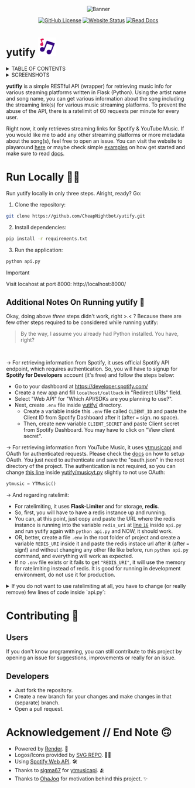 <div align=center>

  ![Banner](https://github.com/user-attachments/assets/d024bf6d-7a58-4f61-8a29-681e076995cf)

  [![GitHub License](https://img.shields.io/github/license/CheapNightbot/yutify?style=for-the-badge&color=%23dfebfc)](LICENSE)
  [![Website Status](https://img.shields.io/website?url=https%3A%2F%2Fyutify.onrender.com%2F&style=for-the-badge&color=%23dfebfc)](https://yutify.onrender.com/)
  [![Read Docs](https://img.shields.io/badge/READ-DOCS-blue?style=for-the-badge&color=%23dfebfc)](https://yutify.onrender.com/docs)

</div>

# yutify <img src="static/favicon.svg" width="50px">

<details>
  <summary>TABLE OF CONTENTS</summary>

- [Run Locally 🧑‍💻](#run-locally-)
  - [Additional Notes On Running yutify 📝](#additional-notes-on-running-yutify-)
- [Contributing 🤝](#contributing-)
  - [Users](#users)
  - [Developers](#developers)
- [Acknowledgement // End Note 🙃](#acknowledgement--end-note-)

</details>

<details>
  <summary>SCREENSHOTS</summary>

  <span align="center">

  |                                           OwO                                             |
  | ----------------------------------------------------------------------------------------- |
  | ![image](https://github.com/user-attachments/assets/9e208386-9247-4a08-bf95-295ad90fe2f1) |
  | ![image](https://github.com/user-attachments/assets/614d1281-7f0b-4d05-bb53-afd5a218a984) |
  | ![image](https://github.com/user-attachments/assets/889afef7-db53-409b-a461-d5dfafe783b7) |

  </span>

</details>

**yutifiy** is a simple RESTful API (wrapper) for retrieving music info for various steaming platforms written in Flask (Python). Using the artist name and song name, you can get various information about the song including the streaming link(s) for various music streaming platforms. To prevent the abuse of the API, there is a ratelimit of 60 requests per minute for every user.

Right now, it only retrieves streaming links for Spotify & YouTube Music. If you would like me to add any other streaming platforms or more metadata about the song(s), feel free to open an issue. You can visit the website to playaround [here](https://yutify.onrender.com/) or maybe check simple [examples](/examples) on how get started and make sure to read [docs](https://yutify.onrender.com/docs).

# Run Locally 🧑‍💻

Run yutify locally in only three steps. Alright, ready? Go:

1. Clone the repository:

```bash
git clone https://github.com/CheapNightbot/yutify.git
```

2. Install dependencies:

```bash
pip install -r requirements.txt
```

3. Run the application:

```bash
python api.py
```

> [!IMPORTANT]
> Visit locahost at port 8000: http://localhost:8000/

## Additional Notes On Running yutify 📝

Okay, doing above *three* steps didn't work, right >.< ? Because there are few other steps required to be considered while running yutify:
> By the way, I assume you already had Python installed. You have, right?

<br>

→ For retrieving information from Spotify, it uses official Spotify API endpoint, which requires authentication. So, you will have to signup for **Spotify for Developers** account (it's free) and follow the steps below:

- Go to your dashboard at https://developer.spotify.com/
- Create a new app and fill `localhost/callback` in "Redirect URIs" field.
- Select "Web API" for "Which API/SDKs are you planning to use?".
- Next, create `.env` file inside [yutify/](yutify/) directory.
  - Create a variable inside this `.env` file called `CLIENT_ID` and paste the Client ID from Spotify Dashboard after it (after `=` sign. no space).
  - Then, create new variable `CLIENT_SECRET` and paste Client secret from Spotify Dashboard. You may have to click on "View client secret".

→ For retrieving information from YouTube Music, it uses [ytmusicapi](https://github.com/sigma67/ytmusicapi) and OAuth for authenticated requests. Please check the [docs](https://ytmusicapi.readthedocs.io/en/stable/setup/oauth.html) on how to setup OAuth. You just need to authenticate and save the "oauth.json" in the root directory of the project. The authentication is not required, so you can change [this line](https://github.com/CheapNightbot/yutify/blob/b449e4352b34f6efea5c299fbb258efb0ab347f3/yutify/musicyt.py#L37) inside [yutify/musicyt.py](/yutify/musicyt.py) slightly to not use OAuth:

```python
ytmusic = YTMusic()
```

→ And regarding ratelimit:

- For ratelimiting, it uses **Flask-Limiter** and for storage, **redis**.
- So, first, you will have to have a redis instance up and running.
- You can, at this point, just copy and paste the URL where the redis instance is running into the variable `redis_uri` at [line `16`](https://github.com/CheapNightbot/yutify/blob/b449e4352b34f6efea5c299fbb258efb0ab347f3/api.py#L16) inside `api.py` and run yutify again with `python api.py` and NOW, it should work.
- OR, better, create a file `.env` in the root folder of project and create a variable `REDIS_URI` inside it and paste the redis instace url after it (after `=` sign!) and without changing any other file like before, run `python api.py` command, and everything will work as expected.
- If no `.env` file exists or it fails to get `"REDIS_URI"`, it will use the memory for ratelimiting instead of redis. It is good for running in development environment, do not use it for production.

<details>
  <summary>If you do not want to use ratelimiting at all, you have to change (or really remove) few lines of code inside `api.py`:</summary>
<br>

- [Remove imports](https://github.com/CheapNightbot/yutify/blob/b449e4352b34f6efea5c299fbb258efb0ab347f3/api.py#L8-L9):

```python
from flask_limiter import Limiter, RequestLimit
from flask_limiter.util import get_remote_address
```

- [Remove Flask-Limiter config](https://github.com/CheapNightbot/yutify/blob/b449e4352b34f6efea5c299fbb258efb0ab347f3/api.py#L30-L36):

```python
redis_uri = os.environ["REDIS_URI"]

limiter = Limiter(
    key_func=get_remote_address,
    app=app,
    storage_uri=redis_uri,
    strategy="fixed-window-elastic-expiry",
    on_breach=default_error_responder,
)
```

- [Remove the ratelimit decorator from the endpoint](https://github.com/CheapNightbot/yutify/blob/b449e4352b34f6efea5c299fbb258efb0ab347f3/api.py#L40):

```python
@limiter.limit("60 per minute")
```

- Finally, [remove the ratelimit error handling function](https://github.com/CheapNightbot/yutify/blob/b449e4352b34f6efea5c299fbb258efb0ab347f3/api.py#L24-L27):

```python
def default_error_responder(request_limit: RequestLimit):
    limit = str(request_limit.limit)
    limit = re.sub(r"(\d+)\s+per", r"\1 request(s) per", limit)
    return make_response(jsonify(error=f"ratelimit exceeded {limit}"), 429)
```

You can run `python api.py` again, and everything should work as expected.

</details>

# Contributing 🤝

## Users

If you don't know programming, you can still contribute to this project by opening an issue for suggestions, improvements or really for an issue.

## Developers

- Just fork the repository.
- Create a new branch for your changes and make changes in that (separate) branch.
- Open a pull request.

# Acknowledgement // End Note 🙃

- Powered by [Render](https://render.com/register). 🚀
- Logos/Icons provided by [SVG REPO](https://www.svgrepo.com/). 🧑‍🎨
- Using [Spotify Web API](https://developer.spotify.com/documentation/web-api). 🛠️
- Thanks to [sigma67](https://github.com/sigma67) for [ytmusicapi](https://github.com/sigma67/ytmusicapi). 🫂
- Thanks to [OhaJoq](https://github.com/Joqnix) for motivation behind this project. ✨
